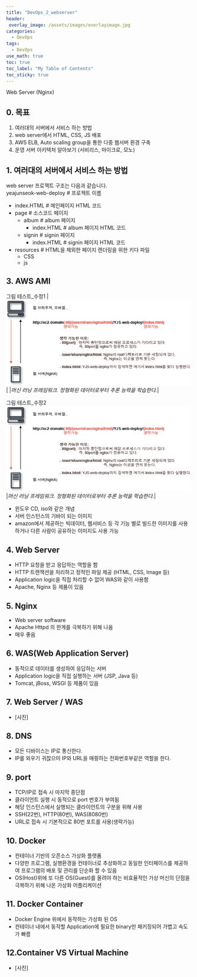 ```yaml
---
title: "DevOps_2_webserver"
header:
 overlay_image: /assets/images/overlayimage.jpg
categories:
  - DevOps
tags:
  - DevOps
use_math: true
toc: true
toc_label: "My Table of Contents"
toc_sticky: true
---
```

Web Server (Nginx)


## 0. 목표
1. 여러대의 서버에서 서비스 하는 방법
2. web server에서 HTML, CSS, JS 배포
3. AWS ELB, Auto scaling group을 통한 다중 웹서버 환경 구축
4. 운영 서버 아키텍처 알아보기 (서비리스, 마이크로, 모노)

## 1. 여러대의 서버에서 서비스 하는 방법
web server 프로젝트 구조는 다음과 같습니다.  
yeajunseok-web-deploy # 프로젝트 이름
- index.HTML          # 메인페이지 HTML 코드
- page                # 소스코드 페이지  
  - album             # album 페이지  
    - index.HTML      # album 페이지 HTML 코드
  - signin            # signin 페이지
    - index.HTML      # signin 페이지 HTML 코드
- resources           # HTML을 제외한 페이지 렌더링을 위한 키다 파일 
  - CSS  
  - js  



## 3. AWS AMI

그림 테스트_수정1
|![webserver_1](/assets/images/day2.jpg)|
|*머신 러닝 프레임워크. 정형화된 데이터로부터 추론 능력을 학습한다.*|

그림 테스트_수정2
![webserver_1](/assets/images/day2.jpg)
|*머신 러닝 프레임워크. 정형화된 데이터로부터 추론 능력을 학습한다.*|


* 윈도우 CD, iso와 같은 개념
* 서버 인스턴스의 기바이 되는 이미지
* amazon에서 제공하는 빅데이터, 웹서비스 등 각 기능 별로 빌드한 이미지를 사용하거나 다른 사람이 공유하는 이미지도 사용 가능

## 4. Web Server
* HTTP 요청을 받고 응답하는 역할을 함
* HTTP 트랜잭션을 처리하고 정적인 파일 제공 (HTML, CSS, Image 등)
* Application logic을 직접 처리할 수 없어 WAS와 같이 사용함
* Apache, Nginx 등 제품이 있음

## 5. Nginx
* Web server software
* Apache Httpd 의 한계를 극복하기 위해 나옴
* 매우 좋음

## 6. WAS(Web Application Server)
* 동적으로 데이터를 생성하여 응답하는 서버
* Application logic을 직접 실행하는 서버 (JSP, Java 등)
* Tomcat, jBoss, WSGI 등 제품이 있음

## 7. Web Server / WAS
* [사진]

## 8. DNS
* 모든 디바이스는 IP로 통신한다.
* IP를 외우기 귀찮으미 IP와 URL을 매핑하는 전화번호부같은 역할을 한다.

## 9. port
* TCP/IP로 접속 시 마지막 종단점
* 클라이언트 실행 시 동적으로 port 번호가 부여됨
* 해당 인스턴스에서 실행되는 클라이언트의 구분을 위해 사용
* SSH(22번), HTTP(80번), WAS(8080번)
* URL로 접속 시 기본적으로 80번 포트를 사용(생략가능)

## 10. Docker
* 컨테이너 기반의 오픈소스 가상화 플랫폼
* 다양한 프로그램, 실행환경을 컨테이너로 추상화하고 동일한 인터페이스를 제공하여 프로그램의 배포 및 관리를 단순화 할 수 있음
* OS(Host)위에 또 다른 OS(Guest)를 올려야 하는 비효율적인 가상 머신의 단점을 극복하기 위해 나온 가상화 어플리케이션

## 11. Docker Container
* Docker Engine 위에서 동작하는 가상화 된 OS
* 컨테이너 내에서 동작할 Application에 필요한 binary만 패키징되어 가볍고 속도가 빠름

## 12.Container VS Virtual Machine
* [사진]

